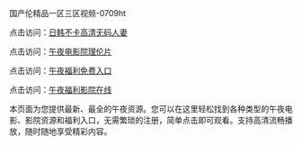 国产伦精品一区三区视频-0709ht

点击访问：<a href="https://heiliaoga6s9v.pages.dev">日韩不卡高清无码人妻</a>

点击访问：<a href="https://heiliaoow5kzm.pages.dev">午夜电影院理伦片</a>

点击访问：<a href="https://heiliao2dmwwy.pages.dev">午夜福利免费入口</a>

点击访问：<a href="https://heiliaoll4qsx.pages.dev">午夜福利影院在线</a>

本页面为您提供最新、最全的午夜资源。您可以在这里轻松找到各种类型的午夜电影、影院资源和福利入口，无需繁琐的注册，简单点击即可观看。支持高清流畅播放，随时随地享受精彩内容。

<span style="display:none;">[Canonical link](https://github.com/hay20250709/hay8 ）</span>
